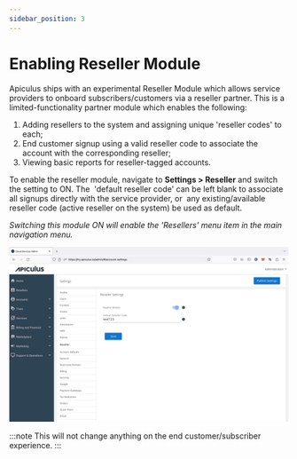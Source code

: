 ```yaml
---
sidebar_position: 3
---
```

# Enabling Reseller Module

Apiculus ships with an experimental Reseller Module which allows service providers to onboard subscribers/customers via a reseller partner. This is a limited-functionality partner module which enables the following:

1. Adding resellers to the system and assigning unique 'reseller codes' to each;
2. End customer signup using a valid reseller code to associate the account with the corresponding reseller;
3. Viewing basic reports for reseller-tagged accounts.

To enable the reseller module, navigate to **Settings > Reseller** and switch the setting to ON. The  'default reseller code' can be left blank to associate all signups directly with the service provider, or  any existing/available reseller code (active reseller on the system) be used as default.

_Switching this module ON will enable the 'Resellers' menu item in the main navigation menu._

![# Enabling Reseller Module](img/EnablingResellerModule.png)

:::note
This will not change anything on the end customer/subscriber experience.
:::